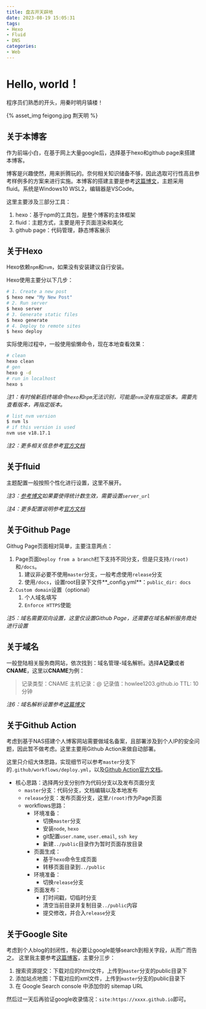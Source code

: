 ```yaml
---
title: 盘古开天辟地
date: 2023-08-19 15:05:31
tags:
- Hexo
- Fluid
- DNS
categories:
- Web
---
```


# Hello, world！

程序员们熟悉的开头，用秦时明月镇楼！

{% asset_img feigong.jpg 荆天明 %}

## 关于本博客

作为前端小白，在基于网上大量google后，选择基于hexo和github page来搭建本博客。

博客是兴趣使然，用来折腾玩的。奈何相关知识储备不够，因此选取可行性高且参考样例多的方案来进行实施。本博客的搭建主要是参考[这篇博文](https://blog.csdn.net/yaorongke/article/details/119089190)，主题采用fluid。系统是Windows10 WSL2，编辑器是VSCode。

这里主要涉及三部分工具：
1. hexo：基于npm的工具包，是整个博客的主体框架
2. fluid：主题方式，主要是用于页面渲染和美化
3. github page：代码管理，静态博客展示

## 关于Hexo

Hexo依赖`npm`和`nvm`，如果没有安装建议自行安装。

Hexo使用主要分以下几步：
``` bash
# 1. Create a new post
$ hexo new "My New Post"
# 2. Run server
$ hexo server
# 3. Generate static files
$ hexo generate
# 4. Deploy to remote sites
$ hexo deploy
```

实际使用过程中，一般使用偷懒命令，现在本地查看效果：
``` bash
# clean
hexo clean
# gen
hexo g -d
# run in localhost
hexo s
```

*注1：有时候新启终端命令`hexo`和`npm`无法识别，可能是`nvm`没有指定版本。需要先查看版本，再指定版本。*
``` bash
# list nvm version
$ nvm ls
# if this version is used
nvm use v18.17.1
```

*注2：更多相关信息参考[官方文档](https://hexo.io/docs/)*

## 关于fluid

主题配置一般按照个性化进行设置，这里不展开。

*注3：[参考博文](https://blog.csdn.net/yaorongke/article/details/119089190)如果要使得统计数生效，需要设置`server_url`*

*注4：更多配置说明参考[官方文档](https://fluid-dev.github.io/hexo-fluid-docs/)*

## 关于Github Page

Githug Page页面相对简单，主要注意两点：
1. Page页面`Deploy from a branch`栏下支持不同分支，但是只支持`/(root)`和`/docs`。
   1. 建议非必要不使用`master`分支，一般考虑使用`release`分支
   2. 使用`/docs`，设置root目录下文件**_config.yml**：`public_dir: docs`
2. `Custom domain`设置（optional）
   1. 个人域名填写
   2. `Enforce HTTPS`使能

*注5：域名需要双向设置，这里仅设置Github Page，还需要在域名解析服务商处进行设置*

## 关于域名

一般登陆相关服务商网站，依次找到：域名管理-域名解析。选择**A记录**或者**CNAME**，这里以**CNAME**为例：

> 记录类型：CNAME
> 主机记录：@
> 记录值：howlee1203.github.io
> TTL: 10分钟

*注6：域名解析设置参考[这篇博文](https://segmentfault.com/a/1190000011203711)*

## 关于Github Action

考虑到基于NAS搭建个人博客网站需要做域名备案，且部署涉及到个人IP的安全问题，因此暂不做考虑。这里主要用Github Action来做自动部署。

这里只介绍大体思路，实现细节可以参考`master`分支下的`.github/workflows/deploy.yml`，以及[Github Action官方文档](https://docs.github.com/en/actions)。

- 核心思路：选择两分支分别作为代码分支以及发布页面分支
  - `master`分支：代码分支，文档编辑以及本地发布
  - `release`分支：发布页面分支，这里`/(root)`作为Page页面
  - workflows思路：
    - 环境准备：
      - 切换`master`分支
      - 安装`node`, `hexo`
      - git配置`user.name`, `user.email`, `ssh key`
      - 新建`../public`目录作为暂时页面存放目录
    - 页面生成：
      - 基于`hexo`命令生成页面
      - 转移页面目录到`../public`
    - 环境准备：
      - 切换`release`分支
    - 页面发布：
      - 打时间戳，切临时分支
      - 清空当前目录并复制目录`../public`内容
      - 提交修改，并合入`release`分支

## 关于Google Site

考虑到个人blog的封闭性，有必要让google能够search到相关字段，从而广而告之。
这里我主要参考[这篇博客](https://saowu.top/blog/4tCVcic30/)，主要分三步：
1. 搜索资源提交：下载对应的html文件，上传到`master`分支的public目录下
2. 添加站点地图：下载对应的xml文件，上传到`master`分支的public目录下
3. 在 Google Search console 中添加你的 sitemap URL

然后过一天后再验证google收录情况：`site:https://xxxx.github.io`即可。
